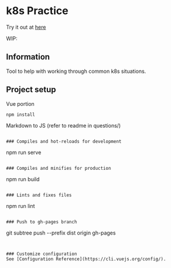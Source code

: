# k8s Practice 

Try it out at [here](https://hemandee.github.io/k8s-practice/)

WIP: 


## Information

Tool to help with working through common k8s situations. 

## Project setup

Vue portion
```
npm install
```

Markdown to JS (refer to readme in questions/)

```

### Compiles and hot-reloads for development
```
npm run serve
```

### Compiles and minifies for production
```
npm run build
```

### Lints and fixes files
```
npm run lint
```

### Push to gh-pages branch
```
git subtree push --prefix dist origin gh-pages
```


### Customize configuration
See [Configuration Reference](https://cli.vuejs.org/config/).
